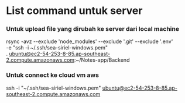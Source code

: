 # **List command untuk server**

### **Untuk upload file yang dirubah ke server dari local machine**
rsync -avz --exclude 'node_modules' --exclude '.git' --exclude '.env' \
-e "ssh -i ~/.ssh/sea-siriel-windows.pem" \
. ubuntu@ec2-54-253-8-85.ap-southeast-2.compute.amazonaws.com:~/Notes-app/Backend

### **Untuk connect ke cloud vm aws**
ssh -i "~/.ssh/sea-siriel-windows.pem" ubuntu@ec2-54-253-8-85.ap-southeast-2.compute.amazonaws.com

